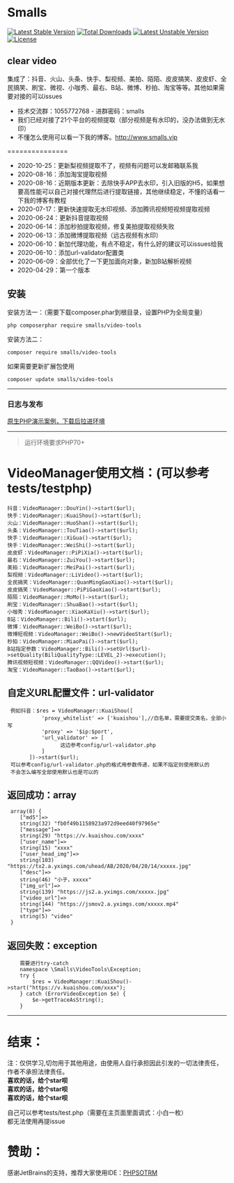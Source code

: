 
````angular2






















````




<h1>Smalls</h1>
<p>
<a href="https://packagist.org/packages/smalls/video-tools"><img src="https://poser.pugx.org/smalls/video-tools/v/stable" alt="Latest Stable Version"></a>
<a href="https://packagist.org/packages/smalls/video-tools"><img src="https://poser.pugx.org/smalls/video-tools/downloads" alt="Total Downloads"></a>
<a href="https://packagist.org/packages/smalls/video-tools"><img src="https://poser.pugx.org/smalls/video-tools/v/unstable" alt="Latest Unstable Version"></a>
<a href="https://packagist.org/packages/smalls/video-tools"><img src="https://poser.pugx.org/smalls/video-tools/license" alt="License"></a>
</p>

## clear video
集成了：抖音、火山、头条、快手、梨视频、美拍、陌陌、皮皮搞笑、皮皮虾、全民搞笑、刷宝、微视、小咖秀、最右、B站、微博、秒拍、淘宝等等。其他如果需要对接的可以issues

* 技术交流群：1055772768 - 进群密码：smalls
* 我们已经对接了21个平台的视频提取（部分视频是有水印的，没办法做到无水印）
* 不懂怎么使用可以看一下我的博客。http://www.smalls.vip

===============
* 2020-10-25：更新梨视频提取不了，视频有问题可以发邮箱联系我
* 2020-08-16：添加淘宝提取视频
* 2020-08-16：近期版本更新：去除快手APP去水印，引入旧版的H5，如果想要高性能可以自己对接代理然后进行提取链接，其他继续稳定，不懂的话看一下我的博客有教程
* 2020-07-17：更新快速提取无水印视频、添加腾讯视频短视频提取视频
* 2020-06-24：更新抖音提取视频
* 2020-06-14：添加秒拍提取视频，修复美拍提取视频失败
* 2020-06-13：添加微博提取视频（远古视频有水印）
* 2020-06-10：新加代理功能，有点不稳定，有什么好的建议可以issues给我
* 2020-06-10：添加url-validator配置类
* 2020-06-09：全部优化了一下更加面向对象，新加B站解析视频
* 2020-04-29：第一个版本

## 安装

安装方法一：（需要下载composer.phar到根目录，设置PHP为全局变量）
~~~
php composerphar require smalls/video-tools
~~~
安装方法二：
~~~
composer require smalls/video-tools
~~~

如果需要更新扩展包使用
~~~
composer update smalls/video-tools
~~~
 ********
### 日志与发布
[原生PHP演示案例，下载后拉进环境](https://github.com/smalls0098/origin-php-watermark-api)
 ********
> 运行环境要求PHP70+
 
 VideoManager使用文档：(可以参考tests/testphp)
 ==
    抖音：VideoManager::DouYin()->start($url);
    快手：VideoManager::KuaiShou()->start($url);
    火山：VideoManager::HuoShan()->start($url);
    头条：VideoManager::TouTiao()->start($url);
    快手：VideoManager::XiGua()->start($url);
    快手：VideoManager::WeiShi()->start($url);
    皮皮虾：VideoManager::PiPiXia()->start($url);
    最右：VideoManager::ZuiYou()->start($url);
    美拍：VideoManager::MeiPai()->start($url);
    梨视频：VideoManager::LiVideo()->start($url);
    全民搞笑：VideoManager::QuanMingGaoXiao()->start($url);
    皮皮搞笑：VideoManager::PiPiGaoXiao()->start($url);
    陌陌：VideoManager::MoMo()->start($url);
    刷宝：VideoManager::ShuaBao()->start($url);
    小咖秀：VideoManager::XiaoKaXiu()->start($url);
    B站：VideoManager::Bili()->start($url);
    微博：VideoManager::WeiBo()->start($url);
    微博短视频：VideoManager::WeiBo()->newVideoStart($url);
    秒拍：VideoManager::MiaoPai()->start($url);
    B站指定参数：VideoManager::Bili()->setUrl($url)->setQuality(BiliQualityType::LEVEL_2)->execution();
    腾讯视频短视频：VideoManager::QQVideo()->start($url);
    淘宝：VideoManager::TaoBao()->start($url);
   自定义URL配置文件：url-validator
   --
   ````
    例如抖音：$res = VideoManager::KuaiShou([
              'proxy_whitelist' => ['kuaishou'],//白名单，需要提交类名，全部小写
              'proxy' => '$ip:$port',
              'url_validator' => [
                    这边参考config/url-validator.php
              ]
          ])->start($url);
    可以参考config/url-validator.php的格式用参数传递，如果不指定则使用默认的
    不会怎么编写全部使用默认也是可以的
   ````
   返回成功：array
   --
   ````
    array(8) {
       ["md5"]=>
       string(32) "fb0f49b1158923a972d9eed40f97965e"
       ["message"]=>
       string(29) "https://v.kuaishou.com/xxxx"
       ["user_name"]=>
       string(15) "xxxx"
       ["user_head_img"]=>
       string(103) "https://tx2.a.yximgs.com/uhead/AB/2020/04/20/14/xxxxx.jpg"
       ["desc"]=>
       string(46) "小子，xxxxx"
       ["img_url"]=>
       string(139) "https://js2.a.yximgs.com/xxxxx.jpg"
       ["video_url"]=>
       string(144) "https://jsmov2.a.yximgs.com/xxxxx.mp4"
       ["type"]=>
       string(5) "video"
    }
   ````
   返回失败：exception
   --
   ````
       需要进行try-catch
       namespace \Smalls\VideoTools\Exception;
       try {
           $res = VideoManager::KuaiShou()->start("https://v.kuaishou.com/xxxx");
       } catch (ErrorVideoException $e) {
           $e->getTraceAsString();
       }
   ````
  ********
结束：  
==
  <font>注：仅供学习,切勿用于其他用途，由使用人自行承担因此引发的一切法律责任，作者不承担法律责任。</font> <br>
  **喜欢的话，给个star呗**<br>
  **喜欢的话，给个star呗**<br>
  **喜欢的话，给个star呗**<br>
  
  自己可以参考tests/test.php（需要在主页面里面调式：小白一枚）<br>
  都无法使用再提issue
  
  
赞助：  
==
感谢JetBrains的支持，推荐大家使用IDE：[PHPSOTRM](https://www.jetbrains.com/?from=video-tools)
